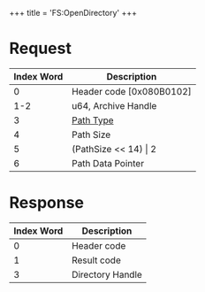 +++
title = 'FS:OpenDirectory'
+++

# Request

| Index Word | Description                                          |
|------------|------------------------------------------------------|
| 0          | Header code \[0x080B0102\]                           |
| 1-2        | u64, Archive Handle                                  |
| 3          | [Path Type](Filesystem_services#PathType "wikilink") |
| 4          | Path Size                                            |
| 5          | (PathSize \<\< 14) \| 2                              |
| 6          | Path Data Pointer                                    |

# Response

| Index Word | Description      |
|------------|------------------|
| 0          | Header code      |
| 1          | Result code      |
| 3          | Directory Handle |
